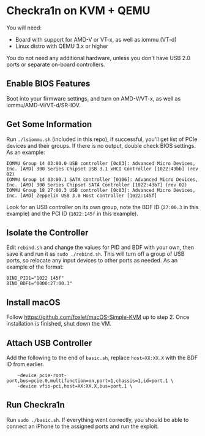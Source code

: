 Checkra1n on KVM + QEMU
=======================

You will need:
- Board with support for AMD-V or VT-x, as well as iommu (VT-d)
- Linux distro with QEMU 3.x or higher

You do not need any additional hardware, unless you don't have USB 2.0 ports or separate on-board controllers.

## Enable BIOS Features
Boot into your firmware settings, and turn on AMD-V/VT-x, as well as iommu/AMD-Vi/VT-d/SR-IOV.

## Get Some Information
Run `./lsiommu.sh` (included in this repo), if successful, you'll get list of PCIe devices and their groups. If there is no output, double check BIOS settings. As an example:
```
IOMMU Group 14 03:00.0 USB controller [0c03]: Advanced Micro Devices, Inc. [AMD] 300 Series Chipset USB 3.1 xHCI Controller [1022:43bb] (rev 02)
IOMMU Group 14 03:00.1 SATA controller [0106]: Advanced Micro Devices, Inc. [AMD] 300 Series Chipset SATA Controller [1022:43b7] (rev 02)
IOMMU Group 18 27:00.3 USB controller [0c03]: Advanced Micro Devices, Inc. [AMD] Zeppelin USB 3.0 Host controller [1022:145f]
```
Look for an USB controller on its own group, note the BDF ID (`27:00.3` in this example) and the PCI ID (`1022:145f` in this example).

## Isolate the Controller
Edit `rebind.sh` and change the values for PID and BDF with your own, then save it and run it as `sudo ./rebind.sh`. This will turn off a group of USB ports, so relocate any input devices to other ports as needed. As an example of the format:
```
BIND_PID1="1022 145f"
BIND_BDF1="0000:27:00.3"
```

## Install macOS
Follow https://github.com/foxlet/macOS-Simple-KVM up to step 2. Once installation is finished, shut down the VM.

## Attach USB Controller
Add the following to the end of `basic.sh`, replace `host=XX:XX.X` with the BDF ID from earlier.

```
    -device pcie-root-port,bus=pcie.0,multifunction=on,port=1,chassis=1,id=port.1 \
    -device vfio-pci,host=XX:XX.X,bus=port.1 \
```

## Run Checkra1n
Run `sudo ./basic.sh`. If everything went correctly, you should be able to connect an iPhone to the assigned ports and run the exploit.
